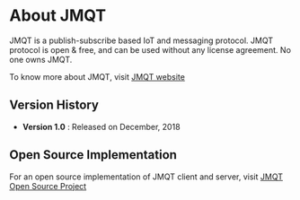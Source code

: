 # About JMQT
JMQT is a publish-subscribe based IoT and messaging protocol. JMQT protocol is open & free, and can be used without any license agreement. No one owns JMQT.

To know more about JMQT, visit [JMQT website](https://www.jmqt.org/)

## Version History
- **Version 1.0** : Released on December, 2018
  
## Open Source Implementation
For an open source implementation of JMQT client and server, visit [JMQT Open Source Project](https://github.com/shubhadeepb14/jmqt)